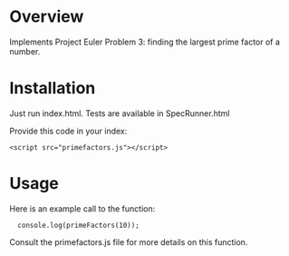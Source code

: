 # Overview

Implements Project Euler Problem 3: finding the largest prime factor of a number.

# Installation

Just run index.html.  Tests are available in SpecRunner.html

Provide this code in your index:
```
<script src="primefactors.js"></script>
```

# Usage

Here is an example call to the function:
```
  console.log(primeFactors(10));
```

Consult the primefactors.js file for more details on this function.
